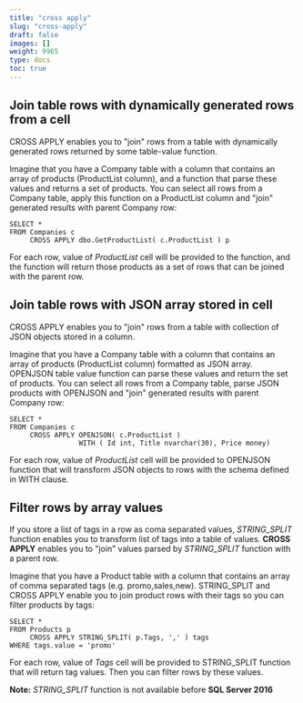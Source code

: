 ```yaml
---
title: "cross apply"
slug: "cross-apply"
draft: false
images: []
weight: 9965
type: docs
toc: true
---
```


## Join table rows with dynamically generated rows from a cell
CROSS APPLY enables you to "join" rows from a table with dynamically generated rows returned by some table-value function.

Imagine that you have a Company table with a column that contains an array of products (ProductList column), and a function that parse these values and returns a set of products. You can select all rows from a Company table, apply this function on a ProductList column and "join" generated results with parent Company row:

    SELECT *
    FROM Companies c 
         CROSS APPLY dbo.GetProductList( c.ProductList ) p

For each row, value of _ProductList_ cell will be provided to the function, and the function will return those products as a set of rows that can be joined with the parent row.

## Join table rows with JSON array stored in cell
CROSS APPLY enables you to "join" rows from a table with collection of JSON objects stored in a column.

Imagine that you have a Company table with a column that contains an array of products (ProductList column) formatted as JSON array. OPENJSON table value function can parse these values and return the set of products. You can select all rows from a Company table, parse JSON products with OPENJSON and "join" generated results with parent Company row:

    SELECT *
    FROM Companies c 
         CROSS APPLY OPENJSON( c.ProductList )
                     WITH ( Id int, Title nvarchar(30), Price money)

For each row, value of _ProductList_ cell will be provided to OPENJSON function that will transform JSON objects to rows with the schema defined in WITH clause.

## Filter rows by array values
If you store a list of tags in a row as coma separated values, _STRING_SPLIT_ function enables you to transform list of tags into a table of values.
**CROSS APPLY** enables you to "join" values parsed by _STRING_SPLIT_ function with a parent row.

Imagine that you have a Product table with a column that contains an array of comma separated tags (e.g. promo,sales,new). STRING_SPLIT and CROSS APPLY enable you to join product rows with their tags so you can filter products by tags:

    SELECT *
    FROM Products p 
         CROSS APPLY STRING_SPLIT( p.Tags, ',' ) tags
    WHERE tags.value = 'promo'

For each row, value of _Tags_ cell will be provided to STRING_SPLIT function that will return tag values. Then you can filter rows by these values.

**Note:** *STRING_SPLIT* function is not available before **SQL Server 2016**

